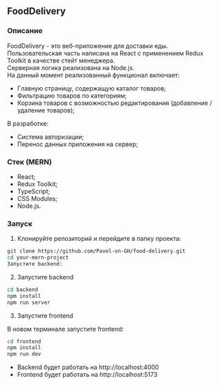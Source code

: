 ## FoodDelivery

### Описание

FoodDelivery - это веб-приложение для доставки еды.  
Пользовательская часть написана на React с применением Redux Toolkit в качестве стейт менеджера.  
Серверная логика реализована на Node.js.  
На данный момент реализованный функционал включает:
- Главную страницу, содержащую каталог товаров;
- Фильтрацию товаров по категориям;
- Корзина товаров с возможностью редактирования (добавление / удаление товаров);

  
В разработке:
- Система авторизации;
- Перенос данных приложения на сервер;

### Стек (MERN)

- React;
- Redux Toolkit;
- TypeScript;
- CSS Modules;
- Node.js.

### Запуск

1. Клонируйте репозиторий и перейдите в папку проекта:

```bash
git clone https://github.com/Pavel-on-GH/food-delivery.git
cd your-mern-project
Запустите backend:
```

2. Запустите backend

```bash
cd backend
npm install
npm run server
```

3. Запустите frontend

В новом терминале запустите frontend:

```bash
cd frontend
npm install
npm run dev
```

- Backend будет работать на http://localhost:4000
- Frontend будет работать на http://localhost:5173

